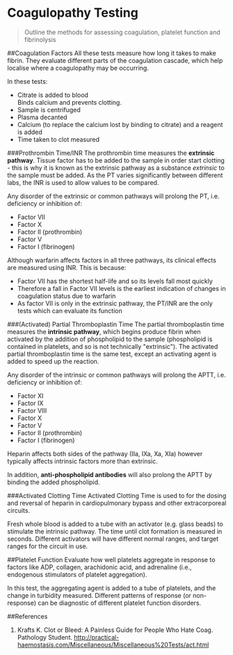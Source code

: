 # Coagulopathy Testing
> Outline the methods for assessing coagulation, platelet function and fibrinolysis

##Coagulation Factors
All these tests measure how long it takes to make fibrin. They evaluate different parts of the coagulation cascade, which help localise where a coagulopathy may be occurring.

In these tests:
* Citrate is added to blood  
Binds calcium and prevents clotting.
* Sample is centrifuged
* Plasma decanted
* Calcium (to replace the calcium lost by binding to citrate) and a reagent is added
* Time taken to clot measured

###Prothrombin Time/INR
The prothrombin time measures the **extrinsic pathway**. Tissue factor has to be added to the sample in order start clotting - this is why it is known as the extrinsic pathway as a substance *extrinsic* to the sample must be added. As the PT varies significantly between different labs, the INR is used to allow values to be compared.

Any disorder of the extrinsic or common pathways will prolong the PT, i.e. deficiency or inhibition of:
* Factor VII
* Factor X
* Factor II (prothrombin)
* Factor V
* Factor I (fibrinogen)

Although warfarin affects factors in all three pathways, its clinical effects are measured using INR. This is because:
* Factor VII has the shortest half-life and so its levels fall most quickly
* Therefore a fall in Factor VII levels is the earliest indication of changes in coagulation status due to warfarin
* As factor VII is only in the extrinsic pathway, the PT/INR are the only tests which can evaluate its function

###(Activated) Partial Thromboplastin Time
The partial thromboplastin time measures the **intrinsic pathway**, which begins produce fibrin when activated by the addition of phospholipid to the sample (phospholipid is contained in platelets, and so is not technically "extrinsic"). The activated partial thromboplastin time is the same test, except an activating agent is added to speed up the reaction.

Any disorder of the intrinsic or common pathways will prolong the APTT, i.e. deficiency or inhibition of:
* Factor XI
* Factor IX
* Factor VIII
* Factor X
* Factor V
* Factor II (prothrombin)
* Factor I (fibrinogen)

Heparin affects both sides of the pathway (IIa, IXa, Xa, XIa) however typically affects intrinsic factors more than extrinsic.

In addition, **anti-phospholipid antibodies** will also prolong the APTT by binding the added phospholipid.

###Activated Clotting Time
Activated Clotting Time is used to for the dosing and reversal of heparin in cardiopulmonary bypass and other extracorporeal circuits.

Fresh whole blood is added to a tube with an activator (e.g. glass beads) to stimulate the intrinsic pathway. The time until clot formation is measured in seconds. Different activators will have different normal ranges, and target ranges for the circuit in use.

##Platelet Function
Evaluate how well platelets aggregate in response to factors like ADP, collagen, arachidonic acid, and adrenaline (i.e., endogenous stimulators of platelet aggregation).

In this test, the aggregating agent is added to a tube of platelets, and the change in turbidity measured. Different patterns of response (or non-response) can be diagnostic of different platelet function disorders.

##References
1. Krafts K. Clot or Bleed: A Painless Guide for People Who Hate Coag. Pathology Student.
http://practical-haemostasis.com/Miscellaneous/Miscellaneous%20Tests/act.html